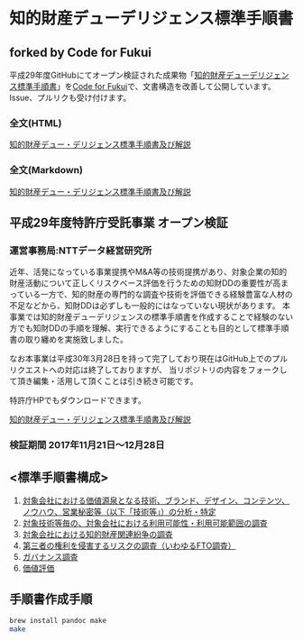 # 知的財産デューデリジェンス標準手順書

## forked by Code for Fukui

平成29年度GitHubにてオープン検証された成果物「[知的財産デューデリジェンス標準手順書](https://github.com/SKIPDD/DueDiligence)」を[Code for Fukui](https://code4fukui.github.io/)で、文書構造を改善して公開しています。
Issue、プルリクも受け付けます。

### 全文(HTML)

[知的財産デュー・デリジェンス標準手順書及び解説](https://code4fukui.github.io/DueDiligence/)

### 全文(Markdown)

[知的財産デュー・デリジェンス標準手順書及び解説](index.md)

## 平成29年度特許庁受託事業 オープン検証

### 運営事務局:NTTデータ経営研究所

近年、活発になっている事業提携やM&A等の技術提携があり、対象企業の知的財産活動について正しくリスクベース評価を行うための知財DDの重要性が高まっている一方で、知的財産の専門的な調査や技術を評価できる経験豊富な人材の不足などから、知財DDは必ずしも一般的にはなっていない現状があります。
本事業では知的財産デューデリジェンスの標準手順書を作成することで経験のない方でも知財DDの手順を理解、実行できるようにすることも目的として標準手順書の取り纏めを実施致しました。

なお本事業は平成30年3月28日を持って完了しており現在はGitHub上でのプルリクエストへの対応は終了しておりますが、
当リポジトリの内容をフォークして頂き編集・活用して頂くことは引き続き可能です。

特許庁HPでもダウンロードできます。

[知的財産デュー・デリジェンス標準手順書及び解説](https://www.jpo.go.jp/support/startup/document/index/2017_06_kaisetsu.pdf)

### 検証期間 2017年11月21日～12月28日

## <標準手順書構成>

1. [対象会社における価値源泉となる技術、ブランド、デザイン、コンテンツ、ノウハウ、営業秘密等（以下「技術等」）の分析・特定](1対象会社における価値源泉となる技術等の分析・特定.md)
2. [対象技術等毎の、対象会社における利用可能性・利用可能範囲の調査](2対象技術等毎の、対象会社における利用可能性・利用可能範囲の調査.md)
3. [対象会社における知的財産関連紛争の調査](3対象会社における知的財産関連紛争の調査.md)
4. [第三者の権利を侵害するリスクの調査（いわゆるFTO調査）](4第三者の権利を侵害するリスクの調査（FTO調査）.md)
5. [ガバナンス調査](5ガバナンス調査.md)
6. [価値評価](6価値評価.md)

## 手順書作成手順

```bash
brew install pandoc make
make
```

